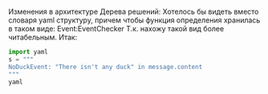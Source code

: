 Изменения в архитектуре Дерева решений:
Хотелось бы видеть вместо словаря yaml структуру,
причем чтобы функция определения хранилась в таком виде: Event:EventChecker
Т.к. нахожу такой вид более читабельным.
Итак:
```python
import yaml
s = """
NoDuckEvent: "There isn't any duck" in message.content
"""
yaml


```